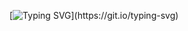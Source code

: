 [![Typing SVG](https://readme-typing-svg.demolab.com?font=JetBrains+Mono&size=36&pause=1000&color=0077b6&multiline=true&width=950&height=150&lines=Hi%2C+I'm+Abbas+%F0%9F%91%8B%F0%9F%8F%BC;A+Python,+Flutter,+and+WebDev+Enthusiast.)](https://git.io/typing-svg)
